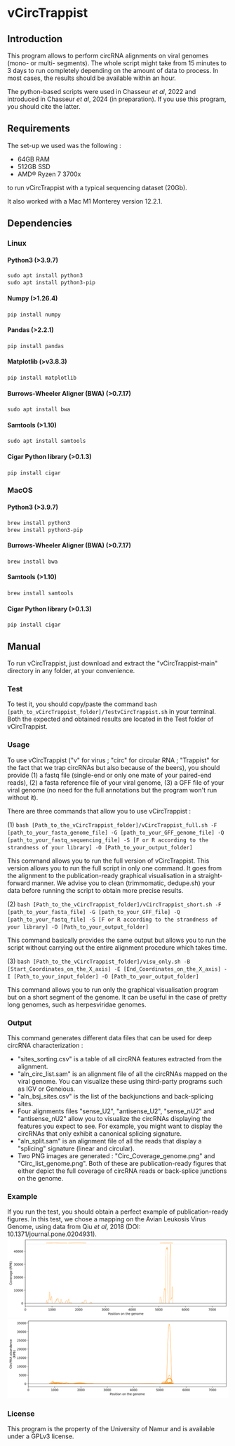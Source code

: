 # vCircTrappist

## Introduction	    
This program allows to perform circRNA alignments on viral genomes (mono- or multi- segments). The whole script might take from 15 minutes to 3 days to run completely depending on the amount of data to process. In most cases, the results should be available within an hour.

The python-based scripts were used in Chasseur _et al_, 2022 and introduced in Chasseur _et al_, 2024 (in preparation). If you use this program, you should cite the latter.

## Requirements
The set-up we used was the following :
- 64GB RAM
- 512GB SSD
- AMD® Ryzen 7 3700x
  
to run vCircTrappist with a typical sequencing dataset (20Gb).

It also worked with a Mac M1 Monterey version 12.2.1.

## Dependencies
### Linux
#### Python3 (>3.9.7)
  ```
  sudo apt install python3
  sudo apt install python3-pip
  ```
#### Numpy (>1.26.4)
  `pip install numpy`
#### Pandas (>2.2.1)
  `pip install pandas` 
#### Matplotlib (>v3.8.3)
  `pip install matplotlib`
#### Burrows-Wheeler Aligner (BWA) (>0.7.17)
  `sudo apt install bwa`
#### Samtools (>1.10)
  `sudo apt install samtools`
#### Cigar Python library (>0.1.3)
  `pip install cigar`
  
### MacOS
#### Python3 (>3.9.7)
  ```
  brew install python3
  brew install python3-pip
  ```
#### Burrows-Wheeler Aligner (BWA) (>0.7.17)
  `brew install bwa`
#### Samtools (>1.10)
  `brew install samtools`
#### Cigar Python library (>0.1.3)
  `pip install cigar`

## Manual
To run vCircTrappist, just download and extract the "vCircTrappist-main" directory in any folder, at your convenience.

### Test
To test it, you should copy/paste the command `bash [path_to_vCircTrappist_folder]/TestvCircTrappist.sh` in your terminal. Both the expected and obtained results are located in the Test folder of vCircTrappist.

### Usage

To use vCircTrappist ("v" for virus ; "circ" for circular RNA ; "Trappist" for the fact that we trap circRNAs but also because of the beers), you should provide (1) a fastq file (single-end or only one mate of your paired-end reads), (2) a fasta reference file of your viral genome, (3) a GFF file of your viral genome (no need for the full annotations but the program won't run without it).


There are three commands that allow you to use vCircTrappist :


(1) `bash [Path_to_the_vCircTrappist_folder]/vCircTrappist_full.sh -F [path_to_your_fasta_genome_file] -G [path_to_your_GFF_genome_file] -Q [path_to_your_fastq_sequencing_file] -S [F or R according to the strandness of your library] -O [Path_to_your_output_folder]`

This command allows you to run the full version of vCircTrappist. This version allows you to run the full script in only one command. It goes from the alignment to the publication-ready graphical visualisation in a straight-forward manner.
We advise you to clean (trimmomatic, dedupe.sh) your data before running the script to obtain more precise results.


(2) `bash [Path_to_the_vCircTrappist_folder]/vCircTrappist_short.sh -F [path_to_your_fasta_file] -G [path_to_your_GFF_file] -Q [path_to_your_fastq_file] -S [F or R according to the strandness of your library] -O [Path_to_your_output_folder]`

This command basically provides the same output but allows you to run the script without carrying out the entire alignment procedure which takes time.


(3) `bash [Path_to_the_vCircTrappist_folder]/visu_only.sh -B [Start_Coordinates_on_the_X_axis] -E [End_Coordinates_on_the_X_axis] -I [Path_to_your_input_folder] -O [Path_to_your_output_folder]`

This command allows you to run only the graphical visualisation program but on a short segment of the genome. It can be useful in the case of pretty long genomes, such as herpesviridae genomes.

### Output

This command generates different data files that can be used for deep circRNA characterization :
- "sites_sorting.csv" is a table of all circRNA features extracted from the alignment.
- "aln_circ_list.sam" is an alignment file of all the circRNAs mapped on the viral genome. You can visualize these using third-party programs such as IGV or Geneious.
- "aln_bsj_sites.csv" is the list of the backjunctions and back-splicing sites.
- Four alignments files "sense_U2", "antisense_U2", "sense_nU2" and "antisense_nU2" allow you to visualize the circRNAs displaying the features you expect to see. For example, you might want to display the circRNAs that only exhibit a canonical splicing signature.
- "aln_split.sam" is an alignment file of all the reads that display a "splicing" signature (linear and circular).
- Two PNG images are generated : "Circ_Coverage_genome.png" and "Circ_list_genome.png". Both of these are publication-ready figures that either depict the full coverage of circRNA reads or back-splice junctions on the genome.

### Example
If you run the test, you should obtain a perfect example of publication-ready figures. In this test, we chose a mapping on the Avian Leukosis Virus Genome, using data from Qiu _et al_, 2018 (DOI: 10.1371/journal.pone.0204931).
![Example of results obtained using vCircTrappist](./TestvCircTrappist/Expected_Coverage_Results.png)
![Example of results obtained using vCircTrappist](./TestvCircTrappist/Expected_Sashimi_Results.png)

### License
This program is the property of the University of Namur and is available under a GPLv3 license.
